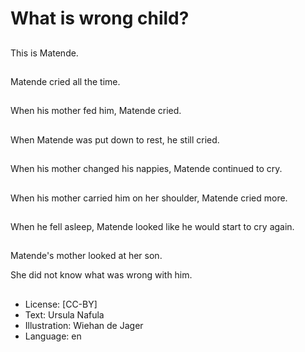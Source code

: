 # What is wrong child?

##
This is Matende.

##
Matende cried all the time.

##
When his mother fed him, Matende cried.

##
When Matende was put down to rest, he still cried.

##
When his mother changed his nappies, Matende continued to cry.

##
When his mother carried him on her shoulder, Matende cried more.

##
When he fell asleep, Matende looked like he would start to cry again.

##
Matende's mother looked at her son.

She did not know what was wrong with him.

##
* License: [CC-BY]
* Text: Ursula Nafula
* Illustration: Wiehan de Jager
* Language: en
